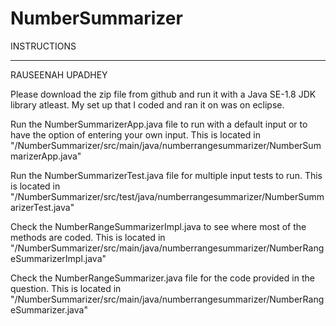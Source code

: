 # NumberSummarizer
INSTRUCTIONS
*********************************
RAUSEENAH UPADHEY

Please download the zip file from github and run it with a Java SE-1.8 JDK library atleast. 
My set up that I coded and ran it on was on eclipse.

Run the NumberSummarizerApp.java file to run with a default input
 or to have the option of entering your own input.
This is located in "/NumberSummarizer/src/main/java/numberrangesummarizer/NumberSummarizerApp.java"

Run the NumberSummarizerTest.java file for multiple input tests to run.
This is located in "/NumberSummarizer/src/test/java/numberrangesummarizer/NumberSummarizerTest.java"

Check the NumberRangeSummarizerImpl.java to see where most of the methods are coded.
This is located in "/NumberSummarizer/src/main/java/numberrangesummarizer/NumberRangeSummarizerImpl.java"

Check the NumberRangeSummarizer.java file for the code provided in the question.
This is located in "/NumberSummarizer/src/main/java/numberrangesummarizer/NumberRangeSummarizer.java"
